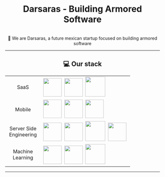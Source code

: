
<div align="center">
    <h1>Darsaras - Building Armored Software</h1>
    <p>
        <br>🔭 We are Darsaras, a future mexican startup focused on building armored software
    </p>
</div>

---

<div align="center">
    <h2>💻 Our stack </h2>
    <table>
        <tr>
            <td align="center" width="100">SaaS</td>
            <td>
                      <img src="https://cdn.jsdelivr.net/gh/devicons/devicon@latest/icons/svelte/svelte-original.svg" height="60"/>&nbsp;
                      <img src="https://cdn.jsdelivr.net/gh/devicons/devicon@latest/icons/postgresql/postgresql-original.svg" height="60"/>&nbsp;
                      <img src="https://cdn.jsdelivr.net/gh/devicons/devicon/icons/docker/docker-original-wordmark.svg" height="65" />&nbsp;
            </td>
        </tr>
        <tr>
            <td align="center" width="100">Mobile</td>
            <td>
                      <img src="https://cdn.jsdelivr.net/gh/devicons/devicon/icons/kotlin/kotlin-original.svg" height="60" />&nbsp;
                      <img src="https://cdn.jsdelivr.net/gh/devicons/devicon@latest/icons/spring/spring-original.svg" height="60" />&nbsp;
                      <img src="https://cdn.jsdelivr.net/gh/devicons/devicon@latest/icons/postgresql/postgresql-original.svg" height="60"/>&nbsp;
            </td>
        </tr>
        <tr>
            <td align="center" width="100">Server Side Engineering</td>
            <td>
                      <img src="https://cdn.jsdelivr.net/gh/devicons/devicon@latest/icons/go/go-original.svg" height="60" />&nbsp;
                      <img src="https://cdn.jsdelivr.net/gh/devicons/devicon@latest/icons/postgresql/postgresql-original.svg" height="60"/>&nbsp;
                      <img src="https://cdn.jsdelivr.net/gh/devicons/devicon/icons/docker/docker-original-wordmark.svg" height="65" />&nbsp;
                      <img src="https://cdn.jsdelivr.net/gh/devicons/devicon@latest/icons/kubernetes/kubernetes-original.svg" height="60"/>&nbsp;
            </td>
        </tr>
        <tr>
            <td align="center" width="100">Machine Learning</td>
            <td>
                      <img src="https://cdn.jsdelivr.net/gh/devicons/devicon@latest/icons/python/python-original.svg" height="60" />&nbsp;
                      <img src="https://cdn.jsdelivr.net/gh/devicons/devicon@latest/icons/pytorch/pytorch-original.svg" height="60" />&nbsp;
                      <img src="https://cdn.jsdelivr.net/gh/devicons/devicon/icons/docker/docker-original-wordmark.svg" height="65" />&nbsp;
            </td>
        </tr>
    </table>
</div>

---
